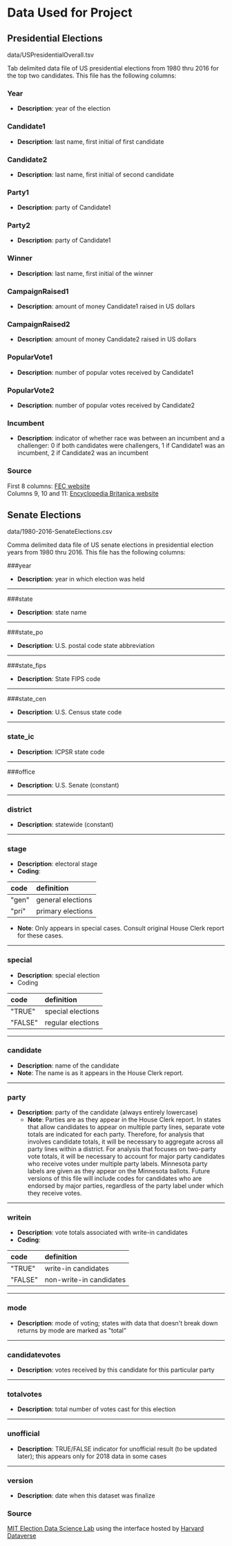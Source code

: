 


# Data Used for Project

## Presidential Elections

data/USPresidentialOverall.tsv

Tab delimited data file of US presidential elections from 1980 thru 2016 for the top two candidates.  This file has the following columns:

### Year
 - **Description**: year of the election
### Candidate1
 - **Description**: last name, first initial of first candidate
### Candidate2
 - **Description**: last name, first initial of second candidate
### Party1
 - **Description**: party of Candidate1
### Party2
 - **Description**: party of Candidate1
### Winner
 - **Description**: last name, first initial of the winner
### CampaignRaised1
 - **Description**: amount of money Candidate1 raised in US dollars
### CampaignRaised2
 - **Description**: amount of money Candidate2 raised in US dollars
### PopularVote1
 - **Description**: number of popular votes received by Candidate1
### PopularVote2
 - **Description**: number of popular votes received by Candidate2
### Incumbent
 - **Description**: indicator of whether race was between an incumbent and a challenger: 0 if both candidates were challengers, 1 if Candidate1 was an incumbent, 2 if Candidate2 was an incumbent

### Source
First 8 columns:  [FEC website](https://www.fec.gov/data/raising-bythenumbers/)  
Columns 9, 10 and 11:  [Encyclopedia Britanica website](https://www.britannica.com/topic/United-States-Presidential-Election-Results-1788863)  

## Senate Elections

data/1980-2016-SenateElections.csv

Comma delimited data file of US senate elections in presidential election years from 1980 thru 2016.  This file has the following columns:

###year
 - **Description**: year in which election was held
 
---------------

###state
 - **Description**: state name

 ---------------
 
###state_po
 - **Description**: U.S. postal code state abbreviation

 ---------------
 
###state_fips
 - **Description**: State FIPS code

----------------

###state_cen
 - **Description**: U.S. Census state code

 ---------------
 
### state_ic
 - **Description**: ICPSR state code

 --------------- 
 
###office
- **Description**: U.S. Senate (constant)
  
---------------

### district
 - **Description**: statewide (constant)

---------------

### stage
 - **Description**: electoral stage
 - **Coding**: 

| code | definition |
|:---|:---|
| "gen" | general elections |
| "pri" | primary elections |

 - **Note**: Only appears in special cases. Consult original House Clerk report for these cases.

----------------

### special
- **Description**: special election
- Coding  

| code | definition |
|:---|:---|
| "TRUE" | special elections |
| "FALSE" | regular elections |

----------------

### candidate
  - **Description**: name of the candidate
  - **Note**: The name is as it appears in the House Clerk report.

----------------

### party
- **Description**: party of the candidate (always entirely lowercase)
  - **Note**: Parties are as they appear in the House Clerk report.  In states that allow candidates to appear on multiple party lines, separate vote totals are indicated for each party.  Therefore, for analysis that involves candidate totals, it will be necessary to aggregate across all party lines within a district.  For analysis that focuses on two-party vote totals, it will be necessary to account for major party candidates who receive votes under multiple party labels. Minnesota party labels are given as they appear on the Minnesota ballots. Future versions of this file will include codes for candidates who are endorsed by major parties, regardless of the party label under which they receive votes.
	
----------------
	
### writein
- **Description**: vote totals associated with write-in candidates
- **Coding**:

| code | definition |
|:---|:---|
| "TRUE" | write-in candidates |
| "FALSE" | non-write-in candidates |

-----------------

### mode
- **Description**: mode of voting; states with data that doesn't break down returns by mode are marked as "total"

----------------
	
### candidatevotes 
 - **Description**: votes received by this candidate for this particular party

----------------

### totalvotes
 - **Description**: total number of votes cast for this election

 ----------------

### unofficial
- **Description**: TRUE/FALSE indicator for unofficial result (to be updated later); this appears only for 2018 data in some cases

----------------

### version  
- **Description**: date when this dataset was finalize

### Source
[MIT Election Data Science Lab](http://electionlab.mit.edu/) using the interface hosted by [Harvard Dataverse](https://dataverse.harvard.edu/dataset.xhtml?persistentId=doi:10.7910/DVN/PEJ5QU)